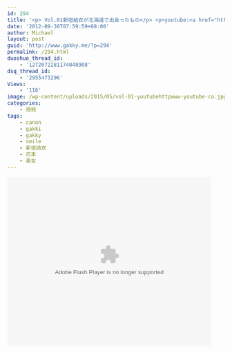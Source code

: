 ```yaml
---
id: 294
title: '<p> Vol.01新垣結衣が北海道で出会ったもの</p> <p>youtube:<a href="http://www.youtube.com/watch?v=CQNS6pBrNF4" target="_blank">http://www.youtube.com/watch?v=CQNS6pBrNF4</a> </p>'
date: '2012-09-30T07:59:59+08:00'
author: Michael
layout: post
guid: 'http://www.gakky.me/?p=294'
permalink: /294.html
duoshuo_thread_id:
    - '1272072281174048908'
dsq_thread_id:
    - '2955473296'
Views:
    - '116'
image: /wp-content/uploads/2015/05/vol-01-youtubehttpwww-youtube-co.jpg
categories:
    - 视频
tags:
    - canon
    - gakki
    - gakky
    - smile
    - 新垣结衣
    - 日本
    - 美女
---
```


<object height="394" width="473"><param name="allowscriptaccess" value="sameDomain"></param><param name="wmode" value="transparent"></param><param name="movie" value="http://player.youku.com/player.php/sid/114043504/v.swf"></param><param name="allowfullscreen" value="true"></param><embed allowfullscreen="true" allowscriptaccess="sameDomain" height="394" src="http://player.youku.com/player.php/sid/114043504/v.swf" type="application/x-shockwave-flash" width="473" wmode="transparent"></embed></object>